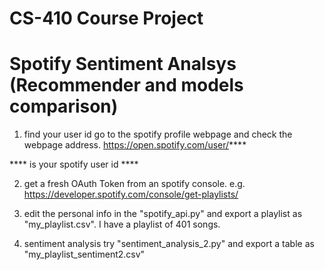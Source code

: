 # CS-410 Course Project
# Spotify Sentiment Analsys (Recommender and models comparison)

1. find your user id
go to the spotify profile webpage and check the webpage address. https://open.spotify.com/user/****

**** is your spotify user id ****

2. get a fresh OAuth Token
from an spotify console. e.g. https://developer.spotify.com/console/get-playlists/

3. edit the personal info in the "spotify_api.py" and export a playlist as "my_playlist.csv". I have a playlist of 401 songs.

4. sentiment analysis
try "sentiment_analysis_2.py" and export a table as "my_playlist_sentiment2.csv"


